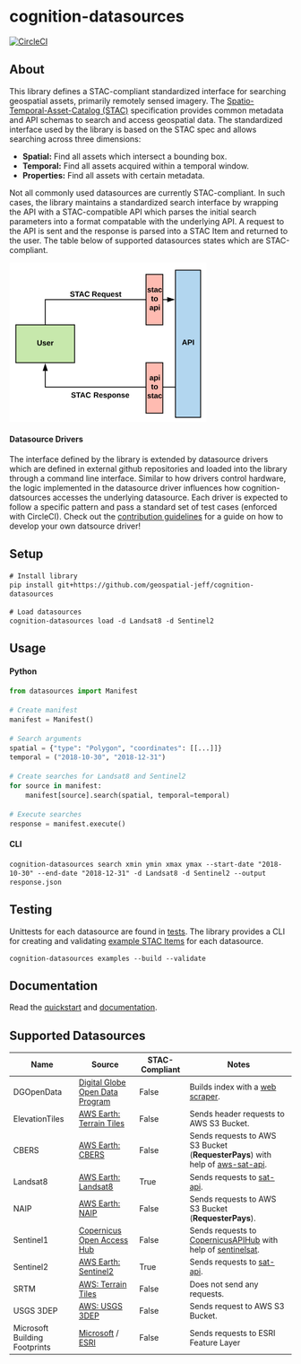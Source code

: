 # cognition-datasources

[![CircleCI](https://circleci.com/gh/geospatial-jeff/cognition-datasources/tree/master.svg?style=svg)](https://circleci.com/gh/geospatial-jeff/cognition-datasources/tree/master)

## About
This library defines a STAC-compliant standardized interface for searching geospatial assets, primarily remotely sensed imagery.  The [Spatio-Temporal-Asset-Catalog (STAC)](https://github.com/radiantearth/stac-spec) specification provides common metadata and API schemas to search and access geospatial data.  The standardized interface used by the library is based on the STAC spec and allows searching across three dimensions:

- **Spatial:** Find all assets which intersect a bounding box.
- **Temporal:** Find all assets acquired within a temporal window.
- **Properties:** Find all assets with certain  metadata.

Not all commonly used datasources are currently STAC-compliant.  In such cases, the library maintains a standardized search interface by wrapping the API with a STAC-compatible API which parses the initial search parameters into a format compatable with the underlying API.  A request to the API is sent and the response is parsed into a STAC Item and returned to the user.  The table below of supported datasources states which are STAC-compliant.

![title](docs/images/api-diagram.png)

#### Datasource Drivers
The interface defined by the library is extended by datasource drivers which are defined in external github repositories and loaded into the library through a command line interface.  Similar to how drivers control hardware, the logic implemented in the datasource driver influences how cognition-datsources accesses the underlying datasource.  Each driver is expected to follow a specific pattern and pass a standard set of test cases (enforced with CircleCI).  Check out the [contribution guidelines](/docs/contributing.md) for a guide on how to develop your own datsource driver!


## Setup
```
# Install library
pip install git+https://github.com/geospatial-jeff/cognition-datasources

# Load datasources
cognition-datasources load -d Landsat8 -d Sentinel2
```

## Usage

#### Python
```python
from datasources import Manifest

# Create manifest
manifest = Manifest()

# Search arguments
spatial = {"type": "Polygon", "coordinates": [[...]]}
temporal = ("2018-10-30", "2018-12-31")

# Create searches for Landsat8 and Sentinel2
for source in manifest:
    manifest[source].search(spatial, temporal=temporal)

# Execute searches
response = manifest.execute()
```

#### CLI
```
cognition-datasources search xmin ymin xmax ymax --start-date "2018-10-30" --end-date "2018-12-31" -d Landsat8 -d Sentinel2 --output response.json
```

## Testing
Unittests for each datasource are found in [tests](/tests/).  The library provides a CLI for creating and validating [example STAC Items](/docs/examples/) for each datasource.

```
cognition-datasources examples --build --validate
```

## Documentation
Read the [quickstart](./docs/quickstart.ipynb) and [documentation](./docs).

## Supported Datasources
| Name | Source | STAC-Compliant | Notes |
|----------------|--------------------------------------------------------------------------|----------------|--------------------------------------------------------------------------------------------------------------------------------------------------------------------------------------------|
| DGOpenData | [Digital Globe Open Data Program](https://www.digitalglobe.com/ecosystem/open-data) | False | Builds index with a [web scraper](https://github.com/geospatial-jeff/dg-open-data-scraper). |
| ElevationTiles | [AWS Earth: Terrain Tiles](https://registry.opendata.aws/terrain-tiles/) | False | Sends header requests to AWS S3 Bucket. |
| CBERS | [AWS Earth: CBERS](https://registry.opendata.aws/cbers/) | False | Sends requests to AWS S3 Bucket (**RequesterPays**) with help of [aws-sat-api](https://github.com/RemotePixel/aws-sat-api-py). |
| Landsat8 | [AWS Earth: Landsat8](https://registry.opendata.aws/landsat-8/) | True | Sends requests to [sat-api]( https://github.com/sat-utils/sat-api). |
| NAIP | [AWS Earth: NAIP](https://registry.opendata.aws/naip/) | False | Sends requests to AWS S3 Bucket (**RequesterPays**). |
| Sentinel1 | [Copernicus Open Access Hub](https://scihub.copernicus.eu/) | False | Sends requests to [CopernicusAPIHub](https://scihub.copernicus.eu/twiki/do/view/SciHubWebPortal/APIHubDescription) with help of [sentinelsat](https://github.com/sentinelsat/sentinelsat). |
| Sentinel2 | [AWS Earth: Sentinel2](https://registry.opendata.aws/sentinel-2/) | True | Sends requests to [sat-api](https://github.com/sat-utils/sat-api). |
| SRTM | [AWS: Terrain Tiles](https://registry.opendata.aws/terrain-tiles/) | False | Does not send any requests. |
| USGS 3DEP | [AWS: USGS 3DEP](https://registry.opendata.aws/usgs-lidar/) | False | Sends request to AWS S3 Bucket. |
| Microsoft Building Footprints | [Microsoft](https://github.com/Microsoft/USBuildingFootprints) / [ESRI](https://www.arcgis.com/home/item.html?id=f40326b0dea54330ae39584012807126) | False | Sends requests to ESRI Feature Layer |